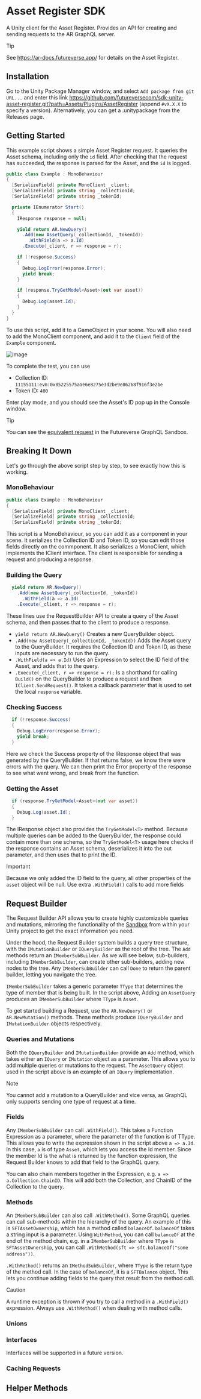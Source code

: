 # Asset Register SDK

A Unity client for the Asset Register. Provides an API for creating and sending requests to the AR GraphQL server.

> [!TIP]
> See https://ar-docs.futureverse.app/ for details on the Asset Register.

## Installation

Go to the Unity Package Manager window, and select `Add package from git URL...` and enter this link https://github.com/futureversecom/sdk-unity-asset-register.git?path=Assets/Plugins/AssetRegister (append `#vX.X.X` to specify a version). Alternatively, you can get a .unitypackage from the Releases page.

## Getting Started

This example script shows a simple Asset Register request. It queries the Asset schema, including only the `id` field. After checking that the request has succeeded, the response is parsed for the Asset, and the `id` is logged.

```csharp
public class Example : MonoBehaviour
{
  [SerializeField] private MonoClient _client;
  [SerializeField] private string _collectionId;
  [SerializeField] private string _tokenId;

  private IEnumerator Start()
  {
    IResponse response = null;

    yield return AR.NewQuery()
      .Add(new AssetQuery(_collectionId, _tokenId))
        .WithField(a => a.Id)
      .Execute(_client, r => response = r);

    if (!response.Success)
    {
      Debug.LogError(response.Error);
      yield break;
    }

    if (response.TryGetModel<Asset>(out var asset))
    {
      Debug.Log(asset.Id);
    }
  }
}
```

To use this script, add it to a GameObject in your scene. You will also need to add the MonoClient component, and add it to the `Client` field of the `Example` component. 

![image](https://github.com/user-attachments/assets/8f39e359-59f0-4d83-8cc5-00ef9e4db993)

To complete the test, you can use

* Collection ID: `11155111:evm:0x85225575aae6e8275e3d2be9e86268f916f3e2be`
* Token ID: `400`

Enter play mode, and you should see the Asset's ID pop up in the Console window.

> [!TIP]
> You can see the [equivalent request](https://ar-api.futureverse.cloud/graphql?explorerURLState=N4IgJg9gxgrgtgUwHYBcQC4QEcYIE4CeABAIIDOZCKAFACQoQDWyAkmOkQMop4CWSAcwCEAGiK0oEADZSEUFLwhI2HAMLTZ8xcrBCAlEWAAdJESIBDClWoNmOjvSaswYyTLkKlK8W82edBsamZkS8YCZmAL4mkSAiIABu5nzmAEayZBggwGZGeBFERiC2zkUcRUUieQVFvh7abGWFIBX5SLGRQA) in the Futureverse GraphQL Sandbox.

## Breaking It Down

Let's go through the above script step by step, to see exactly how this is working.

### MonoBehaviour
```csharp
public class Example : MonoBehaviour
{
  [SerializeField] private MonoClient _client;
  [SerializeField] private string _collectionId;
  [SerializeField] private string _tokenId;
```
This script is a MonoBehaviour, so you can add it as a component in your scene. It serializes the Collection ID and Token ID, so you can edit those fields directly on the commponent. It also serializes a MonoClient, which implements the IClient interface. The client is responsible for sending a request and producing a response.

### Building the Query
```csharp
  yield return AR.NewQuery()
    .Add(new AssetQuery(_collectionId, _tokenId))
      .WithField(a => a.Id)
    .Execute(_client, r => response = r);
```
These lines use the RequestBuilder API to create a query of the Asset schema, and then passes that to the client to produce a response.
* `yield return AR.NewQuery()` Creates a new QueryBuilder object.
* `.Add(new AssetQuery(_collectionId, _tokenId))` Adds the Asset query to the QueryBuilder. It requires the Collection ID and Token ID, as these inputs are necessary to run the query.
* `.WithField(a => a.Id)` Uses an Expression to select the ID field of the Asset, and adds that to the query.
* `.Execute(_client, r => response = r);` Is a shorthand for calling `Build()` on the QueryBuilder to produce a request and then `IClient.SendRequest()`. It takes a callback parameter that is used to set the local `response` variable.

### Checking Success
```csharp
  if (!response.Success)
  {
    Debug.LogError(response.Error);
    yield break;
  }
```
Here we check the Success property of the IResponse object that was generated by the QueryBuilder. If that returns false, we know there were errors with the query. We can then print the Error property of the response to see what went wrong, and break from the function.

### Getting the Asset
```csharp
  if (response.TryGetModel<Asset>(out var asset))
  {
    Debug.Log(asset.Id);
  }
```
The IResponse object also provides the `TryGetModel<T>` method. Because multiple queries can be added to the QueryBuilder, the response could contain more than one schema, so the `TryGetModel<T>` usage here checks if the response contains an Asset schema, deserializes it into the out parameter, and then uses that to print the ID. 

> [!IMPORTANT]
> Because we only added the ID field to the query, all other properties of the `asset` object will be null. Use extra `.WithField()` calls to add more fields

## Request Builder

The Request Builder API allows you to create highly customizable queries and mutations, mirroring the functionality of the [Sandbox](https://ar-api.futureverse.cloud/graphql) from within your Unity project to get the exact information you need.

Under the hood, the Request Builder system builds a query tree structure, with the `IMutationBuilder` or `IQueryBuilder` as the root of the tree. The `Add` methods return an `IMemberSubBuilder`. As we will see below, sub-builders, including `IMemberSubBuilder`, can create other sub-builders, adding new nodes to the tree. Any `IMemberSubBuilder` can call `Done` to return the parent builder, letting you navigate the tree.

`IMemberSubBuilder` takes a generic parameter `TType` that determines the type of member that is being built. In the script above, Adding an `AssetQuery` produces an `IMemberSubBuilder` where `TType` is `Asset`. 

To get started building a Request, use the `AR.NewQuery()` or `AR.NewMutation()` methods. These methods produce `IQueryBuilder` and `IMutationBuilder` objects respectively.

### Queries and Mutations

Both the `IQueryBuilder` and `IMutationBuilder` provide an `Add` method, which takes either an `IQuery` or `IMutation` object as a parameter. This allows you to add multiple queries or mutations to the request. The `AssetQuery` object used in the script above is an example of an `IQuery` implementation.

> [!NOTE]
> You cannot add a mutation to a QueryBuilder and vice versa, as GraphQL only supports sending one type of request at a time.

### Fields

Any `IMemberSubBuilder` can call `.WithField()`. This takes a Function Expression as a parameter, where the parameter of the function is of TType. This allows you to write the expression shown in the script above `a => a.Id`. In this case, `a` is of type `Asset`, which lets you access the Id member. Since the member Id is the what is returned by the function expression, the Request Builder knows to add that field to the GraphQL query.

You can also chain members together in the Expression, e.g. `a => a.Collection.ChainID`. This will add both the Collection, and ChainID of the Collection to the query.

### Methods

An `IMemberSubBuilder` can also call `.WithMethod()`. Some GraphQL queries can call sub-methods within the hierarchy of the query. An example of this is `SFTAssetOwnership`, which has a method called `balanceOf`. `balanceOf` takes a string input is a parameter. Using `WithMethod`, you can call `balanceOf` at the end of the method chain, e.g. in a `IMemberSubBuilder` where `TType` is `SFTAssetOwnership`, you can call `.WithMethod(sft => sft.balanceOf("some address"))`.

`.WithMethod()` returns an `IMethodSubBuilder`, where `TType` is the return type of the method call. In the case of `balanceOf`, it is a `SFTBalance` object. This lets you continue adding fields to the query that result from the method call.

> [!CAUTION]
> A runtime exception is thrown if you try to call a method in a `.WithField()` expression. Always use `.WithMethod()` when dealing with method calls.

### Unions

### Interfaces

Interfaces will be supported in a future version.

### Caching Requests

## Helper Methods
